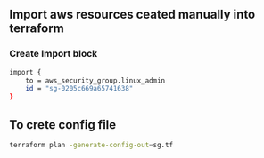 ## Import aws resources ceated manually into terraform

### Create Import block
```sh
import {
    to = aws_security_group.linux_admin
    id = "sg-0205c669a65741638"
}
```

## To crete config file
```sh
terraform plan -generate-config-out=sg.tf
```